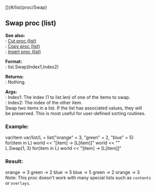 []{#/list/proc/Swap}    
## Swap proc (list)    
**See also:**    
:   [Cut proc (list)](/ref/list/proc/Cut.md)    
:   [Copy proc (list)](/ref/list/proc/Copy.md)    
:   [Insert proc (list)](/ref/list/proc/Insert.md)    
<!-- -->    
**Format:**    
:   list.Swap(Index1,Index2)    
<!-- -->    
**Returns:**    
:   Nothing.    
<!-- -->    
**Args:**    
:   Index1: The index (1 to list.len) of one of the items to swap.    
:   Index2: The index of the other item.    
Swap two items in a list. If the list has associated values, they will    
be preserved. This is most useful for user-defined sorting routines.    
### Example:    
var/item var/list/L = list(\"orange\" = 3, \"green\" = 2, \"blue\" = 5)    
for(item in L) world \<\< \"\[item\] -\> \[L\[item\]\]\" world \<\< \"\"    
L.Swap(1, 3) for(item in L) world \<\< \"\[item\] -\> \[L\[item\]\]\"    
### Result:    
orange -\> 3 green -\> 2 blue -\> 5 blue -\> 5 green -\> 2 orange -\> 3    
Note: This proc doesn\'t work with many special lists such as `contents`    
or `overlays`.  